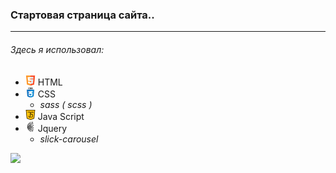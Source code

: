 ### Стартовая страница сайта..
___

###### _Здесь я использовал:_

* ![](images/for_readmi/html5.png) HTML
* ![](images/for_readmi/css.png) CSS
  * _sass ( scss )_
* ![](images/for_readmi/java-script.png) Java Script
* ![](images/for_readmi/jquery.png) Jquery
  * _slick-carousel_

[![](https://img.shields.io/badge/-перейти_на_страницу-3f3f3f?style=for-the-badge&logo=github)](https://rizvandev.github.io/BUILDER-HOME/)
